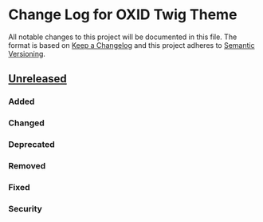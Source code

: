 # Change Log for OXID Twig Theme

All notable changes to this project will be documented in this file.
The format is based on [Keep a Changelog](http://keepachangelog.com/)
and this project adheres to [Semantic Versioning](http://semver.org/).

## [Unreleased]

### Added
 
### Changed

### Deprecated

### Removed

### Fixed

### Security

[Unreleased]: https://github.com/OXID-eSales/twig-theme/commits/HEAD

